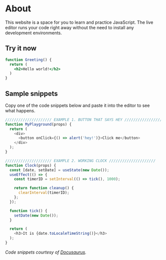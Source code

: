 # About
This website is a space for you to learn and practice JavaScript. The live editor runs your code right away without the need to install any development environments.

## Try it now
```jsx live
function Greeting() {
  return (
    <h2>Hello world!</h2>
  )
} 
```

## Sample snippets
Copy one of the code snippets below and paste it into the editor to see what happens.

```js
///////////////////// EXAMPLE 1. BUTTON THAT SAYS HEY /////////////////////
function MyPlayground(props) {
  return (
    <div>
      <button onClick={() => alert('hey!')}>Click me</button>
    </div>
  );
}

///////////////////// EXAMPLE 2. WORKING CLOCK /////////////////////
function Clock(props) {
  const [date, setDate] = useState(new Date());
  useEffect(() => {
    const timerID = setInterval(() => tick(), 1000);

    return function cleanup() {
      clearInterval(timerID);
    };
  });

  function tick() {
    setDate(new Date());
  }

  return (
    <h3>It is {date.toLocaleTimeString()}</h3>
  );
}
```

*Code snippets courtesy of [Docusaurus](https://docusaurus.io/docs/markdown-features/code-blocks).*